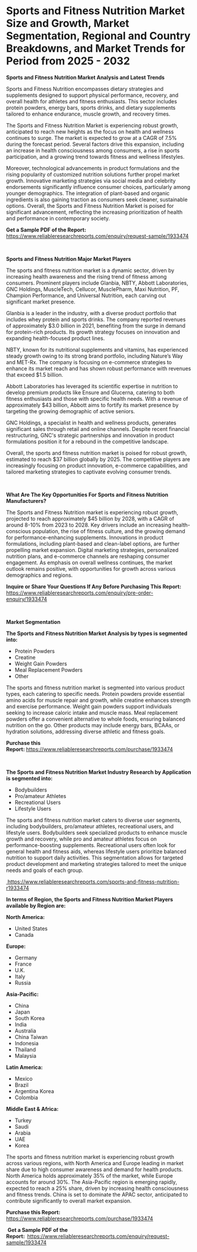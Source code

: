 <p><h1>Sports and Fitness Nutrition Market Size and Growth, Market Segmentation, Regional and Country Breakdowns, and Market Trends for Period from 2025 -  2032</h1></p><p><strong>Sports and Fitness Nutrition Market Analysis and Latest Trends</strong></p>
<p><p>Sports and Fitness Nutrition encompasses dietary strategies and supplements designed to support physical performance, recovery, and overall health for athletes and fitness enthusiasts. This sector includes protein powders, energy bars, sports drinks, and dietary supplements tailored to enhance endurance, muscle growth, and recovery times.</p><p>The Sports and Fitness Nutrition Market is experiencing robust growth, anticipated to reach new heights as the focus on health and wellness continues to surge. The market is expected to grow at a CAGR of 7.5% during the forecast period. Several factors drive this expansion, including an increase in health consciousness among consumers, a rise in sports participation, and a growing trend towards fitness and wellness lifestyles. </p><p>Moreover, technological advancements in product formulations and the rising popularity of customized nutrition solutions further propel market growth. Innovative marketing strategies via social media and celebrity endorsements significantly influence consumer choices, particularly among younger demographics. The integration of plant-based and organic ingredients is also gaining traction as consumers seek cleaner, sustainable options. Overall, the Sports and Fitness Nutrition Market is poised for significant advancement, reflecting the increasing prioritization of health and performance in contemporary society.</p></p>
<p><strong>Get a Sample PDF of the Report:&nbsp;</strong> <a href="https://www.reliableresearchreports.com/enquiry/request-sample/1933474?utm_campaign=3066&utm_medium=2&utm_source=Github&utm_content=ia&utm_term=19042025&utm_id=sports-and-fitness-nutrition">https://www.reliableresearchreports.com/enquiry/request-sample/1933474</a></p>
<p>&nbsp;</p>
<p><strong>Sports and Fitness Nutrition Major Market Players</strong></p>
<p><p>The sports and fitness nutrition market is a dynamic sector, driven by increasing health awareness and the rising trend of fitness among consumers. Prominent players include Glanbia, NBTY, Abbott Laboratories, GNC Holdings, MuscleTech, Cellucor, MusclePharm, Maxi Nutrition, PF, Champion Performance, and Universal Nutrition, each carving out significant market presence.</p><p>Glanbia is a leader in the industry, with a diverse product portfolio that includes whey protein and sports drinks. The company reported revenues of approximately $3.0 billion in 2021, benefiting from the surge in demand for protein-rich products. Its growth strategy focuses on innovation and expanding health-focused product lines.</p><p>NBTY, known for its nutritional supplements and vitamins, has experienced steady growth owing to its strong brand portfolio, including Nature’s Way and MET-Rx. The company is focusing on e-commerce strategies to enhance its market reach and has shown robust performance with revenues that exceed $1.5 billion.</p><p>Abbott Laboratories has leveraged its scientific expertise in nutrition to develop premium products like Ensure and Glucerna, catering to both fitness enthusiasts and those with specific health needs. With a revenue of approximately $43 billion, Abbott aims to fortify its market presence by targeting the growing demographic of active seniors.</p><p>GNC Holdings, a specialist in health and wellness products, generates significant sales through retail and online channels. Despite recent financial restructuring, GNC's strategic partnerships and innovation in product formulations position it for a rebound in the competitive landscape.</p><p>Overall, the sports and fitness nutrition market is poised for robust growth, estimated to reach $37 billion globally by 2025. The competitive players are increasingly focusing on product innovation, e-commerce capabilities, and tailored marketing strategies to captivate evolving consumer trends.</p></p>
<p>&nbsp;</p>
<p><strong>What Are The Key Opportunities For Sports and Fitness Nutrition Manufacturers?</strong></p>
<p><p>The Sports and Fitness Nutrition market is experiencing robust growth, projected to reach approximately $45 billion by 2028, with a CAGR of around 8-10% from 2023 to 2028. Key drivers include an increasing health-conscious population, the rise of fitness culture, and the growing demand for performance-enhancing supplements. Innovations in product formulations, including plant-based and clean-label options, are further propelling market expansion. Digital marketing strategies, personalized nutrition plans, and e-commerce channels are reshaping consumer engagement. As emphasis on overall wellness continues, the market outlook remains positive, with opportunities for growth across various demographics and regions.</p></p>
<p><strong>Inquire or Share Your Questions If Any Before Purchasing This Report:</strong> <a href="https://www.reliableresearchreports.com/enquiry/pre-order-enquiry/1933474?utm_campaign=3066&utm_medium=2&utm_source=Github&utm_content=ia&utm_term=19042025&utm_id=sports-and-fitness-nutrition">https://www.reliableresearchreports.com/enquiry/pre-order-enquiry/1933474</a></p>
<p>&nbsp;</p>
<p><strong>Market Segmentation</strong></p>
<p><strong>The Sports and Fitness Nutrition Market Analysis by types is segmented into:</strong></p>
<p><ul><li>Protein Powders</li><li>Creatine</li><li>Weight Gain Powders</li><li>Meal Replacement Powders</li><li>Other</li></ul></p>
<p><p>The sports and fitness nutrition market is segmented into various product types, each catering to specific needs. Protein powders provide essential amino acids for muscle repair and growth, while creatine enhances strength and exercise performance. Weight gain powders support individuals seeking to increase caloric intake and muscle mass. Meal replacement powders offer a convenient alternative to whole foods, ensuring balanced nutrition on the go. Other products may include energy bars, BCAAs, or hydration solutions, addressing diverse athletic and fitness goals.</p></p>
<p><strong>Purchase this Report:&nbsp;</strong><a href="https://www.reliableresearchreports.com/purchase/1933474?utm_campaign=3066&utm_medium=2&utm_source=Github&utm_content=ia&utm_term=19042025&utm_id=sports-and-fitness-nutrition">https://www.reliableresearchreports.com/purchase/1933474</a></p>
<p>&nbsp;</p>
<p><strong>The Sports and Fitness Nutrition Market Industry Research by Application is segmented into:</strong></p>
<p><ul><li>Bodybuilders</li><li>Pro/amateur Athletes</li><li>Recreational Users</li><li>Lifestyle Users</li></ul></p>
<p><p>The sports and fitness nutrition market caters to diverse user segments, including bodybuilders, pro/amateur athletes, recreational users, and lifestyle users. Bodybuilders seek specialized products to enhance muscle growth and recovery, while pro and amateur athletes focus on performance-boosting supplements. Recreational users often look for general health and fitness aids, whereas lifestyle users prioritize balanced nutrition to support daily activities. This segmentation allows for targeted product development and marketing strategies tailored to meet the unique needs and goals of each group.</p></p>
<p><a href="https://www.reliableresearchreports.com/sports-and-fitness-nutrition-r1933474?utm_campaign=3066&utm_medium=2&utm_source=Github&utm_content=ia&utm_term=19042025&utm_id=sports-and-fitness-nutrition">&nbsp;https://www.reliableresearchreports.com/sports-and-fitness-nutrition-r1933474</a></p>
<p><strong>In terms of Region, the Sports and Fitness Nutrition Market Players available by Region are:</strong></p>
<p>
    <p> <strong> North America: </strong>
        <ul>
            <li>United States</li>
            <li>Canada</li>
        </ul>
        </p> 
    <p> <strong> Europe: </strong>
        <ul>
            <li>Germany</li>
            <li>France</li>
            <li>U.K.</li>
            <li>Italy</li>
            <li>Russia</li>
        </ul>
        </p> 
    <p> <strong> Asia-Pacific: </strong>
        <ul>
            <li>China</li>
            <li>Japan</li>
            <li>South Korea</li>
            <li>India</li>
            <li>Australia</li>
            <li>China Taiwan</li>
            <li>Indonesia</li>
            <li>Thailand</li>
            <li>Malaysia</li>
        </ul>
        </p> 
    <p> <strong> Latin America: </strong>
        <ul>
            <li>Mexico</li>
            <li>Brazil</li>
            <li>Argentina Korea</li>
            <li>Colombia</li>
        </ul>
        </p> 
    <p> <strong> Middle East & Africa: </strong>
        <ul>
            <li>Turkey</li>
            <li>Saudi</li>
            <li>Arabia</li>
            <li>UAE</li>
            <li>Korea</li>
        </ul>
    </p>
    </p>
<p><p>The sports and fitness nutrition market is experiencing robust growth across various regions, with North America and Europe leading in market share due to high consumer awareness and demand for health products. North America holds approximately 35% of the market, while Europe accounts for around 30%. The Asia-Pacific region is emerging rapidly, expected to reach a 25% share, driven by increasing health consciousness and fitness trends. China is set to dominate the APAC sector, anticipated to contribute significantly to overall market expansion.</p></p>
<p><strong>Purchase this Report: </strong><a href="https://www.reliableresearchreports.com/purchase/1933474?utm_campaign=3066&utm_medium=2&utm_source=Github&utm_content=ia&utm_term=19042025&utm_id=sports-and-fitness-nutrition">https://www.reliableresearchreports.com/purchase/1933474</a></p>
<p>&nbsp;<strong>Get a Sample PDF of the Report:&nbsp;&nbsp;</strong><a href="https://www.reliableresearchreports.com/enquiry/request-sample/1933474?utm_campaign=3066&utm_medium=2&utm_source=Github&utm_content=ia&utm_term=19042025&utm_id=sports-and-fitness-nutrition">https://www.reliableresearchreports.com/enquiry/request-sample/1933474</a></p>
<p><strong></strong></p>
<p><p></p><p></p><p></p></p>